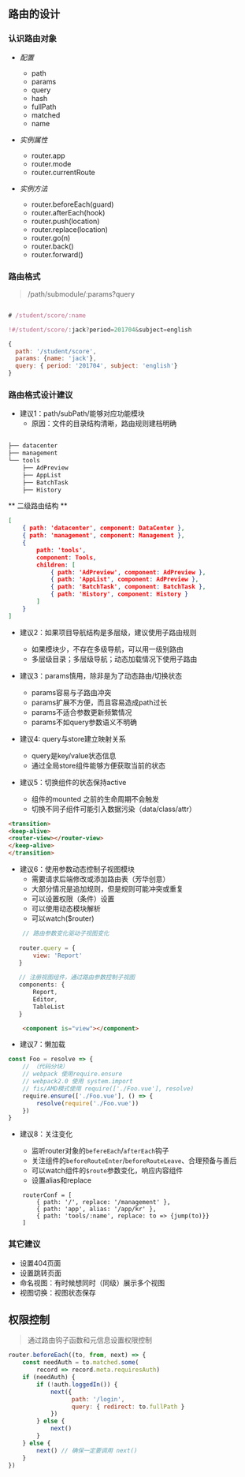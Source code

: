 ## 路由的设计

### 认识路由对象

- *配置*
  - path
  - params
  - query
  - hash
  - fullPath
  - matched
  - name

- *实例属性*

  - router.app
  - router.mode
  - router.currentRoute


- *实例方法*

  - router.beforeEach(guard)
  - router.afterEach(hook)
  - router.push(location)
  - router.replace(location)
  - router.go(n)
  - router.back()
  - router.forward()

### 路由格式

> /path/submodule/:params?query



```js

# /student/score/:name

!#/student/score/:jack?period=201704&subject=english

{ 
  path: '/student/score',
  params: {name: 'jack'},
  query: { period: '201704', subject: 'english'}
}
```




### 路由格式设计建议

- 建议1：path/subPath/能够对应功能模块
    - 原因：文件的目录结构清晰，路由规则建档明确


```sh
  
├── datacenter
├── management
└── tools
    ├── AdPreview
    ├── AppList
    ├── BatchTask
    ├── History
```

** 二级路由结构 **

```json
[
    { path: 'datacenter', component: DataCenter },
    { path: 'management', component: Management },
    {
        path: 'tools',
        component: Tools,
        children: [
            { path: 'AdPreview', component: AdPreview },
            { path: 'AppList', component: AdPreview },
            { path: 'BatchTask', component: BatchTask },
            { path: 'History', component: History }
        ]
    }
]
```

- 建议2：如果项目导航结构是多层级，建议使用子路由规则
    - 如果模块少，不存在多级导航，可以用一级别路由
    - 多层级目录；多层级导航；动态加载情况下使用子路由
    
- 建议3：params慎用，除非是为了动态路由/切换状态
    - params容易与子路由冲突
    - params扩展不方便，而且容易造成path过长
    - params不适合参数更新频繁情况
    - params不如query参数语义不明确

- 建议4: query与store建立映射关系
    
    - query是key/value状态信息
    - 通过全局store组件能够方便获取当前的状态

- 建议5：切换组件的状态保持active

    - 组件的mounted 之前的生命周期不会触发
    - 切换不同子组件可能引入数据污染（data/class/attr）


```html
<transition>
<keep-alive>
<router-view></router-view>
</keep-alive>
</transition>
```

- 建议6：使用参数动态控制子视图模块
    - 需要请求后端修改或添加路由表（芳华创意）
    - 大部分情况是追加规则，但是规则可能冲突或重复
    - 可以设置权限（条件）设置
    - 可以使用动态模块解析
    - 可以watch($router)

```js
    // 路由参数变化驱动子视图变化
    
   router.query = {
       view: 'Report'
   }
   
   // 注册视图组件，通过路由参数控制子视图
   components: {
       Report,
       Editor,
       TableList
   }
```

```html
    <component is="view"></component>
```

- 建议7：懒加载


```js
const Foo = resolve => {
    // （代码分块）
    // webpack 使用require.ensure
    // webpack2.0 使用 system.import
    // fis/AMD模式使用 require(['./Foo.vue'], resolve)
    require.ensure(['./Foo.vue'], () => {
        resolve(require('./Foo.vue'))
    })
}
```

- 建议8：关注变化

    - 监听router对象的`befereEach`/`afterEach`钩子
    - 关注组件的`beforeRouteEnter`/`beforeRouteLeave`、合理预备与善后
    - 可以watch组件的`$route`参数变化，响应内容组件
    - 设置alias和replace
    
    
```
    routerConf = [
        { path: '/', replace: '/management' },
        { path: 'app', alias: '/app/kr' },
        { path: 'tools/:name', replace: to => {jump(to)}}
    ]
```


### 其它建议

- 设置404页面
- 设置跳转页面
- 命名视图：有时候想同时（同级）展示多个视图
- 视图切换：视图状态保存


## 权限控制

> 通过路由钩子函数和元信息设置权限控制


```js
router.beforeEach((to, from, next) => {
    const needAuth = to.matched.some(
        record => record.meta.requiresAuth)
    if (needAuth) {
        if (!auth.loggedIn()) {
            next({
                  path: '/login',
                  query: { redirect: to.fullPath }
            })
        } else {
            next()
        }
    } else {
        next() // 确保一定要调用 next()
    }
})
```